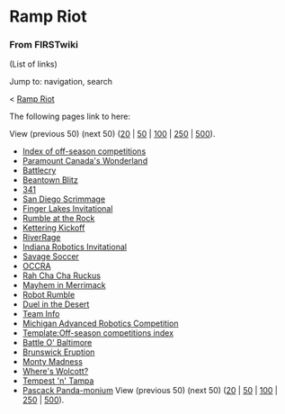 # Ramp Riot

### From FIRSTwiki

(List of links)

Jump to: navigation, search

&lt; [Ramp Riot](/index.php?title=Ramp_Riot&redirect=no "Ramp Riot" )  

The following pages link to here:

View (previous 50) (next 50)
([20](/index.php?title=Special:Whatlinkshere/Ramp_Riot&limit=20&from=0
"Special:Whatlinkshere/Ramp Riot" ) |
[50](/index.php?title=Special:Whatlinkshere/Ramp_Riot&limit=50&from=0
"Special:Whatlinkshere/Ramp Riot" ) |
[100](/index.php?title=Special:Whatlinkshere/Ramp_Riot&limit=100&from=0
"Special:Whatlinkshere/Ramp Riot" ) |
[250](/index.php?title=Special:Whatlinkshere/Ramp_Riot&limit=250&from=0
"Special:Whatlinkshere/Ramp Riot" ) |
[500](/index.php?title=Special:Whatlinkshere/Ramp_Riot&limit=500&from=0
"Special:Whatlinkshere/Ramp Riot" )).

  * [Index of off-season competitions](/index.php/Index_of_off-season_competitions "Index of off-season competitions" )
  * [Paramount Canada's Wonderland](/index.php/Paramount_Canada%27s_Wonderland "Paramount Canada's Wonderland" )
  * [Battlecry](/index.php/Battlecry "Battlecry" )
  * [Beantown Blitz](/index.php/Beantown_Blitz "Beantown Blitz" )
  * [341](/index.php/341 "341" )
  * [San Diego Scrimmage](/index.php/San_Diego_Scrimmage "San Diego Scrimmage" )
  * [Finger Lakes Invitational](/index.php/Finger_Lakes_Invitational "Finger Lakes Invitational" )
  * [Rumble at the Rock](/index.php/Rumble_at_the_Rock "Rumble at the Rock" )
  * [Kettering Kickoff](/index.php/Kettering_Kickoff "Kettering Kickoff" )
  * [RiverRage](/index.php/RiverRage "RiverRage" )
  * [Indiana Robotics Invitational](/index.php/Indiana_Robotics_Invitational "Indiana Robotics Invitational" )
  * [Savage Soccer](/index.php/Savage_Soccer "Savage Soccer" )
  * [OCCRA](/index.php/OCCRA "OCCRA" )
  * [Rah Cha Cha Ruckus](/index.php/Rah_Cha_Cha_Ruckus "Rah Cha Cha Ruckus" )
  * [Mayhem in Merrimack](/index.php/Mayhem_in_Merrimack "Mayhem in Merrimack" )
  * [Robot Rumble](/index.php/Robot_Rumble "Robot Rumble" )
  * [Duel in the Desert](/index.php/Duel_in_the_Desert "Duel in the Desert" )
  * [Team Info](/index.php/Team_Info "Team Info" )
  * [Michigan Advanced Robotics Competition](/index.php/Michigan_Advanced_Robotics_Competition "Michigan Advanced Robotics Competition" )
  * [Template:Off-season competitions index](/index.php/Template:Off-season_competitions_index "Template:Off-season competitions index" )
  * [Battle O' Baltimore](/index.php/Battle_O%27_Baltimore "Battle O' Baltimore" )
  * [Brunswick Eruption](/index.php/Brunswick_Eruption "Brunswick Eruption" )
  * [Monty Madness](/index.php/Monty_Madness "Monty Madness" )
  * [Where's Wolcott?](/index.php/Where%27s_Wolcott%3F "Where's Wolcott?" )
  * [Tempest 'n' Tampa](/index.php/Tempest_%27n%27_Tampa "Tempest 'n' Tampa" )
  * [Pascack Panda-monium](/index.php/Pascack_Panda-monium "Pascack Panda-monium" )
View (previous 50) (next 50)
([20](/index.php?title=Special:Whatlinkshere/Ramp_Riot&limit=20&from=0
"Special:Whatlinkshere/Ramp Riot" ) |
[50](/index.php?title=Special:Whatlinkshere/Ramp_Riot&limit=50&from=0
"Special:Whatlinkshere/Ramp Riot" ) |
[100](/index.php?title=Special:Whatlinkshere/Ramp_Riot&limit=100&from=0
"Special:Whatlinkshere/Ramp Riot" ) |
[250](/index.php?title=Special:Whatlinkshere/Ramp_Riot&limit=250&from=0
"Special:Whatlinkshere/Ramp Riot" ) |
[500](/index.php?title=Special:Whatlinkshere/Ramp_Riot&limit=500&from=0
"Special:Whatlinkshere/Ramp Riot" )).

